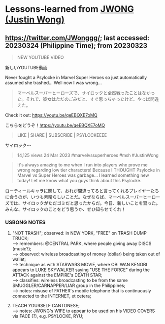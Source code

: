 # Lessons-learned from [JWONG (Justin Wong)](https://twitter.com/JWonggg?ref_src=twsrc%5Egoogle%7Ctwcamp%5Eserp%7Ctwgr%5Eauthor)

## https://twitter.com/JWonggg/; last accessed: 20230324 (Philippine Time); from 20230323

> NEW YOUTUBE VIDEO

新しいYOUTUBE動画

Never fought a Psylocke in Marvel Super Heroes so just automatically assumed she trashed... Well now I was wrong...

> マーベルスーパーヒーローズで、サイロックと全然戦ったことはなかった。それで、彼女はただのごみだと、すぐ思っちゃったけど、やっぱ間違えた。

Check it out: https://youtu.be/qeEBQXE7oMQ

こちらをどうぞ！https://youtu.be/qeEBQXE7oMQ

> LIKE | SHARE | SUBSCRIBE | PSYLOCKEEEE

サイロック～

> 14,125 views  24 Mar 2023  #marvelvssuperheroes #msh #JustinWong

> It's always amazing to me when I run into players who prove me wrong regarding low tier characters! Because I THOUGHT Psylocke in Marvel vs Super Heroes was garbage... I learned something new today! Let me know what you guys think about this Psylocke.

ローティールキャラに関して、おれが間違ってると言ってくれるプレイヤーたちに会うのが、いつも素晴らしいことだ。なぜならば、マーベルスーパーヒーローズでは、サイロックがただゴミだと思ったからだ。今日、新しいことを習った。みんな、サイロックのことをどう思うか、ぜひ知らせてくれ！

### USBONG NOTES

1) "NOT TRASH"; observed: in NEW YORK, "FREE" on TRASH DUMP TRUCK; <br/>
--> remembers: @CENTRAL PARK, where people giving away DISCS (music?); <br/>
--> observed: wireless broadcasting of money (dollar) being taken out of wallet; <br/>
--> technique as with STARWARS MOVIE, where OBI WAN KENOBI appears to LUKE SKYWALKER saying "USE THE FORCE" during the ATTACK against the EMPIRE's DEATH STAR;<br/>
--> classifies: wireless broadcasting to be from the same SMUGGLER/CARNAPPER/LIAR group in the Philippines; <br/>
--> notes: misuse of FATHER's mobile telephone that is continuously connected to the INTERNET, et cetera;

2) TEACH YOURSELF CANTONESE; <br/>
--> notes: JWONG's WIFE to appear to be used on his VIDEO COVERS via FACE (?), e.g. PSYLOCKE, RYU;


